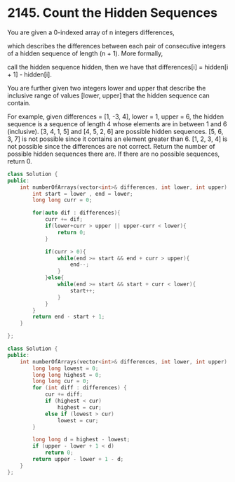# 2145. Count the Hidden Sequences

You are given a 0-indexed array of n integers differences, 

which describes the differences between each pair of consecutive integers of a hidden sequence of length (n + 1). More formally, 

call the hidden sequence hidden, then we have that differences[i] = hidden[i + 1] - hidden[i].

You are further given two integers lower and upper that describe the inclusive range of values [lower, upper] that the hidden sequence can contain.

For example, given differences = [1, -3, 4], lower = 1, upper = 6, the hidden sequence is a sequence of length 4 whose elements are in between 1 and 6 (inclusive).
[3, 4, 1, 5] and [4, 5, 2, 6] are possible hidden sequences.
[5, 6, 3, 7] is not possible since it contains an element greater than 6.
[1, 2, 3, 4] is not possible since the differences are not correct.
Return the number of possible hidden sequences there are. If there are no possible sequences, return 0.

```cpp
class Solution {
public:
    int numberOfArrays(vector<int>& differences, int lower, int upper) {
        int start = lower , end = lower;
        long long curr = 0;

        for(auto dif : differences){
            curr += dif;
            if(lower+curr > upper || upper-curr < lower){
                return 0;
            }

            if(curr > 0){
                while(end >= start && end + curr > upper){
                    end--;
                }
            }else{
                while(end >= start && start + curr < lower){
                    start++;
                }
            }  
        }
        return end - start + 1;
    }

};
```

```cpp
class Solution {
public:
    int numberOfArrays(vector<int>& differences, int lower, int upper) {
        long long lowest = 0;
        long long highest = 0;
        long long cur = 0;
        for (int diff : differences) {
            cur += diff;
            if (highest < cur)
                highest = cur;
            else if (lowest > cur)
                lowest = cur;
        }

        long long d = highest - lowest;
        if (upper - lower + 1 < d) 
            return 0;
        return upper - lower + 1 - d;
    }
};
```
